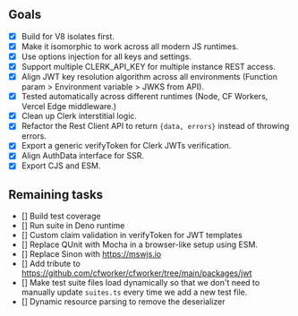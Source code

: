 ## Goals

- [x] Build for V8 isolates first.
- [x] Make it isomorphic to work across all modern JS runtimes.
- [x] Use options injection for all keys and settings.
- [x] Support multiple CLERK_API_KEY for multiple instance REST access.
- [x] Align JWT key resolution algorithm across all environments (Function param > Environment variable > JWKS from API).
- [x] Tested automatically across different runtimes (Node, CF Workers, Vercel Edge middleware.)
- [x] Clean up Clerk interstitial logic.
- [x] Refactor the Rest Client API to return `{data, errors}` instead of throwing errors.
- [x] Export a generic verifyToken for Clerk JWTs verification.
- [x] Align AuthData interface for SSR.
- [x] Export CJS and ESM.

## Remaining tasks

- [] Build test coverage
- [] Run suite in Deno runtime
- [] Custom claim validation in verifyToken for JWT templates
- [] Replace QUnit with Mocha in a browser-like setup using ESM.
- [] Replace Sinon with https://mswjs.io
- [] Add tribute to https://github.com/cfworker/cfworker/tree/main/packages/jwt
- [] Make test suite files load dynamically so that we don't need to manually update `suites.ts` every time we add a new test file.
- [] Dynamic resource parsing to remove the deserializer
